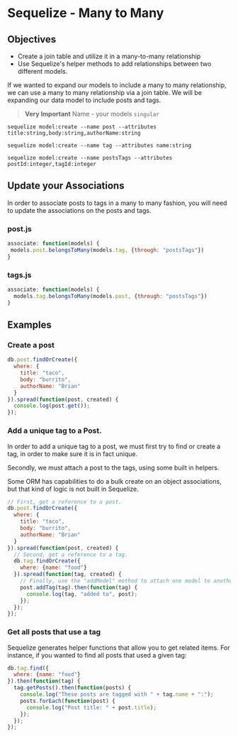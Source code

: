 # Sequelize - Many to Many

## Objectives

* Create a join table and utilize it in a many-to-many relationship
* Use Sequelize's helper methods to add relationships between two different models.

If we wanted to expand our models to include a many to many relationship, we can use a many to many relationship via a join table. We will be expanding our data model to include posts and tags.

> **Very Important** Name - your models `singular`

```
sequelize model:create --name post --attributes title:string,body:string,authorName:string

sequelize model:create --name tag --attributes name:string

sequelize model:create --name postsTags --attributes postId:integer,tagId:integer
```

## Update your Associations

In order to associate posts to tags in a many to many fashion, you will need to update the associations on the posts and tags.

### post.js

```js
associate: function(models) {
 models.post.belongsToMany(models.tag, {through: "postsTags"})
}
```

### tags.js

```js
associate: function(models) {
  models.tag.belongsToMany(models.post, {through: "postsTags"})
}
```

## Examples

### Create a post

```js
db.post.findOrCreate({
  where: {
    title: "taco",
    body: "burrito",
    authorName: "Brian"
  }
}).spread(function(post, created) {
  console.log(post.get());
});
```

### Add a unique tag to a Post.

In order to add a unique tag to a post, we must first try to find or create a tag, in order to make sure it is in fact unique.

Secondly, we must attach a post to the tags, using some built in helpers.

Some ORM has capabilities to do a bulk create on an object associations, but that kind of logic is not built in Sequelize.

```js
// First, get a reference to a post.
db.post.findOrCreate({
  where: {
    title: "taco",
    body: "burrito",
    authorName: "Brian"
  }
}).spread(function(post, created) {
  // Second, get a reference to a tag.
  db.tag.findOrCreate({
    where: {name: "food"}
  }).spread(function(tag, created) {
    // Finally, use the "addModel" method to attach one model to another model.
    post.addTag(tag).then(function(tag) {
      console.log(tag, "added to", post);
    });
  });
});
```

### Get all posts that use a tag

Sequelize generates helper functions that allow you to get related items. For instance, if you wanted to find all posts that used a given tag:

```js
db.tag.find({
  where: {name: "food"}
}).then(function(tag) {
  tag.getPosts().then(function(posts) {
    console.log("These posts are tagged with " + tag.name + ":");
    posts.forEach(function(post) {
      console.log("Post title: " + post.title);
    });
  });
});
```
